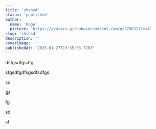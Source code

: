 ```yaml
---
title: 'shshsd'
status: 'published'
author:
  name: 'Roge'
  picture: 'https://avatars.githubusercontent.com/u/2786311?v=4'
slug: 'shshsd'
description: ''
coverImage: ''
publishedAt: '2025-01-27T13:35:53.726Z'
---
```


dsfgsdfgsdfg

sfgsdfgdfsgsdfsdfgs

sd

gs

fg

sd

sf